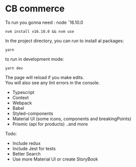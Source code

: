 # CB commerce

To run you gonna need : 
node ˆ16.10.0

`nvm install v16.10.0 && nvm use` 

In the project directory, you can run to install al packages:

`yarn`

to run in development mode:

`yarn dev`

The page will reload if you make edits.\
You will also see any lint errors in the console.

- Typescript
- Context
- Webpack
- Babel
- Styled-components
- Material UI (some icons, components and breakingPoints)
- Prismic (api for products)
..and more

Todo:
- Include redux
- Include Jest for tests
- Better Search
- Use more Material UI or create StoryBook

